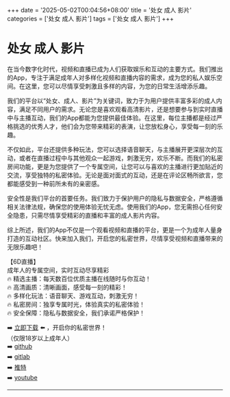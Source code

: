+++
date = '2025-05-02T00:04:56+08:00'
title = '处女 成人 影片'
categories = ['处女 成人 影片']
tags = ['处女 成人 影片']
+++

# 处女 成人 影片

在当今数字化时代，视频和直播已成为人们获取娱乐和互动的主要方式。我们推出的App，专注于满足成年人对多样化视频和直播内容的需求，成为您的私人娱乐空间。在这里，您可以尽情享受刺激且多样的内容，为您的日常生活增添乐趣。

我们的平台以“处女、成人、影片”为关键词，致力于为用户提供丰富多彩的成人内容，满足不同用户的需求。无论您是喜欢观看高清影片，还是想要参与到实时直播中与主播互动，我们的App都能为您提供最佳体验。在这里，每位主播都是经过严格挑选的优秀人才，他们会为您带来精彩的表演，让您放松身心，享受每一刻的乐趣。

不仅如此，平台还提供多种玩法，您可以选择语音聊天，与主播展开更深层次的互动，或者在直播过程中与其他观众一起游戏，刺激无穷，欢乐不断。而我们的私密房间功能，更是为您提供了一个专属空间，让您可以与喜欢的主播进行更加贴近的交流，享受独特的私密体验。无论是面对面式的互动，还是在评论区畅所欲言，您都能感受到一种前所未有的亲密感。

安全性是我们平台的首要任务。我们致力于保护用户的隐私与数据安全，严格遵循相关法律法规，确保您的使用体验无忧无虑。使用我们的App，您无需担心任何安全隐患，只需尽情享受精彩的直播和丰富的成人影片内容。

综上所述，我们的App不仅是一个观看视频和直播的平台，更是一个为成年人量身打造的互动社区。快来加入我们，开启您的私密世界，尽情享受视频和直播带来的无限乐趣吧！

【6D直播】  
成年人的专属空间，实时互动尽享精彩  
🔥 精选主播：每天数百位优质主播在线随时与你互动！  
🔥 高清画质：清晰画面，感受每一刻的精彩！  
🔥 多样化玩法：语音聊天、游戏互动，刺激无穷！  
🔥 私密房间：独享专属时光，体验真实的私密体验！  
🔥 安全保障：隐私与数据安全，我们承诺严格保护！  

➡️ [立即下载](https://down123.s3.ap-east-1.amazonaws.com/down/down.html?channelCode=blog) ⬅️ ，开启你的私密世界！  
（仅限18岁以上成年人）  
➡️ [github](https://aldult-live.github.io/)  
➡️ [gitlab](https://seo-09598d.gitlab.io/)  
➡️ [推特](https://x.com/wegame33)  
➡️ [youtube](https://www.youtube.com/@6Dlive)  

---
